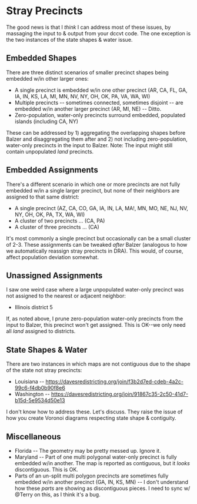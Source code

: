 # Stray Precincts

The good news is that I *think* I can address most of these issues, by massaging the input to & output from your dccvt code. The one exception is the two instances of the state shapes & water issue.

## Embedded Shapes

There are three distinct scenarios of smaller precinct shapes being embedded w/in other larger ones:

* A single precinct is embedded w/in one other precinct (AR, CA, FL, GA, IA, IN, KS, LA, MI, MN, NV, NY, OH, OK, PA, VA, WA, WI)
* Multiple precincts -- sometimes connected, sometimes disjoint -- are embedded w/in another larger precinct (AR, MI, NE) -- Ditto.
* Zero-population, water-only precincts surround embedded, populated islands (including CA, NY)

These can be addressed by 1) aggregating the overlapping shapes before Balzer and disaggregating them after and 2) not including zero-population, water-only precincts in the input to Balzer. Note: The input might still contain unpopulated *land* precincts.

## Embedded Assignments

There's a different scenario in which one or more precincts are not fully embedded w/in a single larger precinct, but none of their neighbors are assigned to that same district:

* A single precinct  (AZ, CA, CO, GA, IA, IN, LA, MA!, MN, MO, NE, NJ, NV, NY, OH, OK, PA, TX, WA, WI) 
* A cluster of two precincts ... (CA, PA)
* A cluster of three precincts ... (CA)

It's most commonly a single precinct but occasionally can be a small cluster of 2-3. These assignments can be tweaked *after* Balzer (analogous to how we automatically reassign stray precincts in DRA). This would, of course, affect population deviation somewhat.

## Unassigned Assignments

I saw one weird case where a large unpopulated water-only precinct was not assigned to the nearest or adjacent neighbor:
 
* Illinois district 5

If, as noted above, I prune zero-population water-only precincts from the input to Balzer, this precinct won't get assigned. This is OK--we only need all *land* assigned to districts.

## State Shapes & Water

There are two instances in which maps are not contiguous due to the shape of the state not stray precincts:

* Louisiana -- https://davesredistricting.org/join/f3b2d7ed-cdeb-4a2c-99c6-f4db0b90f8e6
* Washington -- https://davesredistricting.org/join/91867c35-2c50-41d7-b15d-5e9534d50e13

I don't know how to address these. Let's discuss. They raise the issue of how you create Voronoi diagrams respecting state shape & contiguity.

## Miscellaneous

* Florida -- The geometry may be pretty messed up. Ignore it.
* Maryland -- Part of one multi polygonal water-only precinct is fully embedded w/in another. The map is reported as contiguous, but it *looks* discontiguous. This is OK.
* Parts of an un-split multi polygon precincts are sometimes fully embedded w/in another precinct (GA, IN, KS, MN) -- I don't understand how these *parts* are showing as discontiguous pieces. I need to sync w/ @Terry on this, as I think it's a bug.